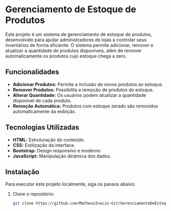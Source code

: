 # Gerenciamento de Estoque de Produtos

Este projeto é um sistema de gerenciamento de estoque de produtos, desenvolvido para ajudar administradores de lojas a controlar seus inventários de forma eficiente. O sistema permite adicionar, remover e atualizar a quantidade de produtos disponíveis, além de remover automaticamente os produtos cujo estoque chega a zero.

## Funcionalidades

- **Adicionar Produtos:** Permite a inclusão de novos produtos ao estoque.
- **Remover Produtos:** Possibilita a remoção de produtos do estoque.
- **Alterar Quantidade:** Os usuários podem atualizar a quantidade disponível de cada produto.
- **Remoção Automática:** Produtos com estoque zerado são removidos automaticamente da exibição.

## Tecnologias Utilizadas

- **HTML:** Estruturação do conteúdo.
- **CSS:** Estilização da interface.
- **Bootstrap:** Design responsivo e moderno.
- **JavaScript:** Manipulação dinâmica dos dados.


## Instalação

Para executar este projeto localmente, siga os passos abaixo:

1. Clone o repositório:
   ```bash
   git clone https://github.com/MatheusInacio-Git/GerenciamentoDeEstoque.git
